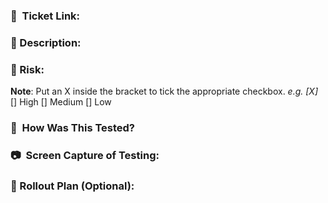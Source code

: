 <!-- <JIRA Ticket Link> -->
### 🔗  Ticket Link:

 <!-- <Technical description of the changes you’ve made> -->
### 📝  Description:

<!-- <Impact of the code changes you've made> -->
### 🚨  Risk: 
**Note**: Put an X inside the bracket to tick the appropriate checkbox. _e.g. [X]_
[] High
[] Medium
[] Low

<!-- <Steps you did to test the ticket. This is for your reviewer, for them to understand the video or photos you’ll be inserting below> -->
### 📑  How Was This Tested? 

<!-- <Video or photos on how you were able to validate that the items you added are working as intended> -->
### 📷  Screen Capture of Testing: 

<!-- <Steps needed to be done or accomplished before merging this code test> -->
### 🚀  Rollout Plan (Optional): 
